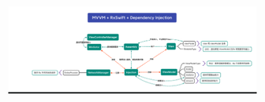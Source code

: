<p align="center">
<img src="https://raw.githubusercontent.com/KQAR/RxSwiftArchitecture/main/images/architecture.png" alt=“RxSwiftArchitecture" title=“RxSwiftArchitecture"/>
</p>
